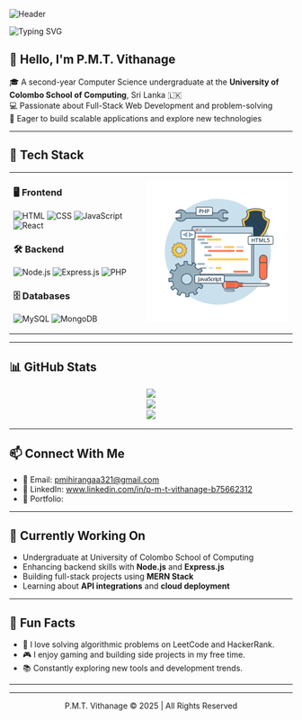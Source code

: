 <!-- Profile Banner -->
![Header](https://capsule-render.vercel.app/api?type=waving&color=0:43e97b,100:38f9d7&height=250&section=header&text=P.M.T.%20Vithanage&fontSize=50&fontColor=ffffff&animation=twinkling)

<p align="left">
  <img 
    src="https://readme-typing-svg.herokuapp.com?font=Fira+Code&weight=600&size=32&pause=500&color=00FFB2&center=false&vCenter=true&width=600&lines=Computer+Science+Undergraduate;Frontend+Developer;Backend+Developer;Full-Stack+Developer;Always+Learning+New+Tech" 
    alt="Typing SVG" 
  />
</p>

## 👋 Hello, I'm P.M.T. Vithanage

🎓 A second-year Computer Science undergraduate at the **University of Colombo School of Computing**, Sri Lanka 🇱🇰  
💻 Passionate about Full-Stack Web Development and problem-solving  
🚀 Eager to build scalable applications and explore new technologies  

---

## 🧠 Tech Stack

<table>
  <tr>
    <td>
      
### 🖥️ Frontend
![HTML](https://img.shields.io/badge/HTML5-E34F26?style=flat&logo=html5&logoColor=white)
![CSS](https://img.shields.io/badge/CSS3-1572B6?style=flat&logo=css3&logoColor=white)
![JavaScript](https://img.shields.io/badge/JavaScript-F7DF1E?style=flat&logo=javascript&logoColor=black)
![React](https://img.shields.io/badge/React-20232A?style=flat&logo=react&logoColor=61DAFB)

### 🛠️ Backend
![Node.js](https://img.shields.io/badge/Node.js-339933?style=flat&logo=node.js&logoColor=white)
![Express.js](https://img.shields.io/badge/Express.js-000000?style=flat&logo=express&logoColor=white)
![PHP](https://img.shields.io/badge/PHP-777BB4?style=flat&logo=php&logoColor=white)

### 🗄️ Databases
![MySQL](https://img.shields.io/badge/MySQL-4479A1?style=flat&logo=mysql&logoColor=white)
![MongoDB](https://img.shields.io/badge/MongoDB-4EA94B?style=flat&logo=mongodb&logoColor=white)
    </td>
    <td>
      <img src="web-development.gif" width="300px"  alt="Tech Stack Image" /><br>
    </td>
  </tr>
</table>

---

## 📊 GitHub Stats

<p align="center">
  <img src="https://github-readme-stats.vercel.app/api?username=pmtvithanage&theme=shadow_green&hide_border=false&include_all_commits=false&count_private=false" /><br/>
  <img src="https://nirzak-streak-stats.vercel.app/?user=pmtvithanage&theme=shadow_green&hide_border=false" /><br/>
  <img src="https://github-readme-stats.vercel.app/api/top-langs/?username=pmtvithanage&theme=shadow_green&hide_border=false&include_all_commits=false&count_private=false&layout=compact" />
</p>

---

## 📫 Connect With Me

- 📧 Email: pmihirangaa321@gmail.com
- 💼 LinkedIn: www.linkedin.com/in/p-m-t-vithanage-b75662312
- 🧪 Portfolio: 

---

## 🚀 Currently Working On

- Undergraduate at University of Colombo School of Computing
- Enhancing backend skills with **Node.js** and **Express.js**
- Building full-stack projects using **MERN Stack**
- Learning about **API integrations** and **cloud deployment**

---

## 🧩 Fun Facts

- 🧩 I love solving algorithmic problems on LeetCode and HackerRank.
- 🎮 I enjoy gaming and building side projects in my free time.
- 📚 Constantly exploring new tools and development trends.

---

<!-- Footer -->
---

<p align="center">
  P.M.T. Vithanage  
  © 2025 | All Rights Reserved
</p>

